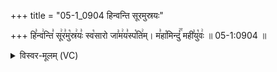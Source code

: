 +++
title = "05-1_0904 हिन्वन्ति सूरमुस्रयः"

+++
हि꣣न्व꣢न्ति꣣ सू꣢र꣣मु꣡स्र꣢यः꣣ स्व꣡सारो जा꣣म꣢य꣣स्प꣡ति꣢म्। म꣣हा꣡मिन्दुं꣢꣯ मही꣣यु꣡वः꣢ ॥ 05-1:0904 ॥

<details><summary>विस्वर-मूलम् (VC)</summary>

हिन्वन्ति सूरमुस्रयः स्वसारो जामयस्पतिम् । महामिन्दुं महीयुवः ॥९०४॥
</details>